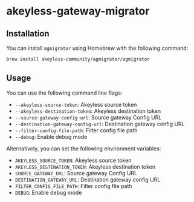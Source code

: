 # akeyless-gateway-migrator

## Installation

You can install `agmigrator` using Homebrew with the following command:

```bash
brew install akeyless-community/agmigrator/agmigrator
```

## Usage

You can use the following command line flags:

- `--akeyless-source-token`: Akeyless source token
- `--akeyless-destination-token`: Akeyless destination token
- `--source-gateway-config-url`: Source gateway Config URL
- `--destination-gateway-config-url`: Destination gateway config URL
- `--filter-config-file-path`: Filter config file path
- `--debug`: Enable debug mode

Alternatively, you can set the following environment variables:

- `AKEYLESS_SOURCE_TOKEN`: Akeyless source token
- `AKEYLESS_DESTINATION_TOKEN`: Akeyless destination token
- `SOURCE_GATEWAY_URL`: Source gateway Config URL
- `DESTINATION_GATEWAY_URL`: Destination gateway config URL
- `FILTER_CONFIG_FILE_PATH`: Filter config file path
- `DEBUG`: Enable debug mode
